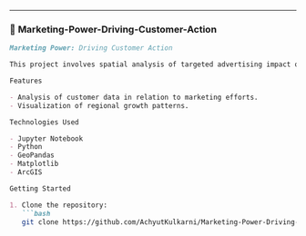 
---

### 📘 **Marketing-Power-Driving-Customer-Action**

```markdown
Marketing Power: Driving Customer Action

This project involves spatial analysis of targeted advertising impact on regional customer growth, utilizing geospatial data and visualization techniques.

Features

- Analysis of customer data in relation to marketing efforts.
- Visualization of regional growth patterns.

Technologies Used

- Jupyter Notebook
- Python
- GeoPandas
- Matplotlib
- ArcGIS

Getting Started

1. Clone the repository:
   ```bash
   git clone https://github.com/AchyutKulkarni/Marketing-Power-Driving-Customer-Action.git
